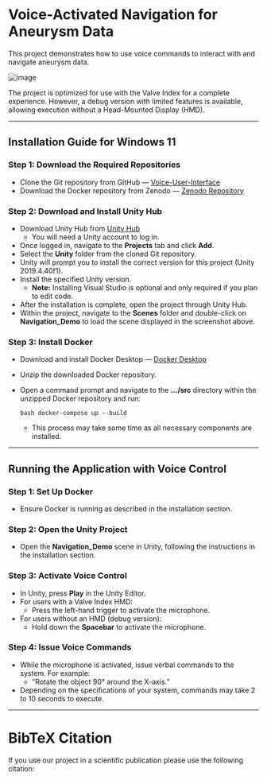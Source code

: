 # Voice-Activated Navigation for Aneurysm Data

This project demonstrates how to use voice commands to interact with and navigate aneurysm data. 

![image](https://github.com/user-attachments/assets/2026ee75-06ae-40de-999f-9f2e2cfb092d)

The project is optimized for use with the Valve Index for a complete experience. However, a debug version with limited features is available, allowing execution without a Head-Mounted Display (HMD).

---

## Installation Guide for Windows 11

### Step 1: Download the Required Repositories
- Clone the Git repository from GitHub — [Voice-User-Interface](https://github.com/jhombeck/Voice-User-Interface)
- Download the Docker repository from Zenodo — [Zenodo Repository](https://zenodo.org/doi/10.5281/zenodo.13374003)

### Step 2: Download and Install Unity Hub
- Download Unity Hub from [Unity Hub](https://unity.com/unity-hub)
  - You will need a Unity account to log in.
- Once logged in, navigate to the **Projects** tab and click **Add**.
- Select the **Unity** folder from the cloned Git repository.
- Unity will prompt you to install the correct version for this project (Unity 2019.4.40f1).
- Install the specified Unity version.
  - **Note:** Installing Visual Studio is optional and only required if you plan to edit code.
- After the installation is complete, open the project through Unity Hub.
- Within the project, navigate to the **Scenes** folder and double-click on **Navigation_Demo** to load the scene displayed in the screenshot above.

### Step 3: Install Docker
- Download and install Docker Desktop — [Docker Desktop](https://www.docker.com/products/docker-desktop/)
- Unzip the downloaded Docker repository.
- Open a command prompt and navigate to the **.../src** directory within the unzipped Docker repository and run:


  ```bash docker-compose up --build ```
  
  - This process may take some time as all necessary components are installed.

---

## Running the Application with Voice Control

### Step 1: Set Up Docker
- Ensure Docker is running as described in the installation section.

### Step 2: Open the Unity Project
- Open the **Navigation_Demo** scene in Unity, following the instructions in the installation section.

### Step 3: Activate Voice Control
- In Unity, press **Play** in the Unity Editor.
- For users with a Valve Index HMD:
  - Press the left-hand trigger to activate the microphone.
- For users without an HMD (debug version):
  - Hold down the **Spacebar** to activate the microphone.

### Step 4: Issue Voice Commands
- While the microphone is activated, issue verbal commands to the system. For example:
  - "Rotate the object 90° around the X-axis."
- Depending on the specifications of your system, commands may take 2 to 10 seconds to execute.

---

# BibTeX Citation

If you use our project in a scientific publication please use the following citation:
